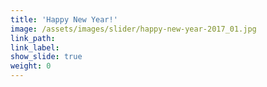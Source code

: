 ```yaml
---
title: 'Happy New Year!'
image: /assets/images/slider/happy-new-year-2017_01.jpg
link_path:
link_label:
show_slide: true
weight: 0
---
```



